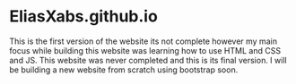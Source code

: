 # EliasXabs.github.io

This is the first version of the website its not complete however my main focus while building this website was learning how to use HTML and CSS and JS. This website was never completed and this is its final version. I will be building a new website from scratch using bootstrap soon.

